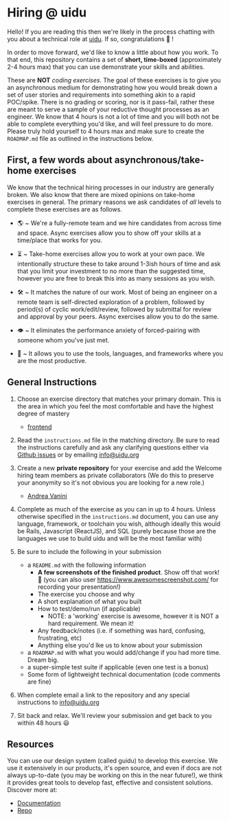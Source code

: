 # Hiring @ uidu

Hello! If you are reading this then we're likely in the process chatting with you about a technical role at [uidu](https://uidu.org). If so, congratulations :tada: !

In order to move forward, we'd like to know a little about how you work. To that end, this repository contains a set of **short, time-boxed** (approximately 2-4 hours max) that you can use demonstrate your skills and abilities.

These are **NOT** *coding exercises*. The goal of these exercises is to give you an asynchronous medium for demonstrating how you would break down a set of user stories and requirements into something akin to a rapid POC/spike. There is no grading or scoring, nor is it pass-fail, rather these are meant to serve a sample of your reductive thought processes as an engineer. We know that 4 hours is not a lot of time and you will both not be able to complete everything you'd like, and will feel pressure to do more. Please truly hold yourself to 4 hours max and make sure to create the `ROADMAP.md` file as outlined in the instructions below.

## First, a few words about asynchronous/take-home exercises

We know that the technical hiring processes in our industry are generally broken. We also know that there are mixed opinions on take-home exercises in general. The primary reasons we ask candidates of *all* levels to complete these exercises are as follows.

* 🌎  ~ We're a fully-remote team and we hire candidates from across time and space. Async exercises allow you to show off your skills at a time/place that works for you.

* ⏳  ~ Take-home exercises allow you to work at your own pace. We intentionally structure these to take around 1-3ish hours of time and ask that you limit your investment to no more than the suggested time, however you are free to break this into as many sessions as you wish.

* 🛠 ~ It matches the nature of our work. Most of being an engineer on a remote team is self-directed exploration of a problem, followed by period(s) of cyclic work/edit/review, followed by submittal for review and approval by your peers. Async exercises allow you to do the same.

* 👁 ~ It eliminates the performance anxiety of forced-pairing with someone whom you've just met.

* 🧰 ~ It allows you to use the tools, languages, and frameworks where you are the most productive.

## General Instructions

1. Choose an exercise directory that matches your primary domain. This is the area in which you feel the most comfortable and have the highest degree of mastery
    * [frontend](frontend/instructions.md)

2. Read the `instructions.md` file in the matching directory. Be sure to read the instructions carefully and ask any clarifying questions either via [Github issues](https://github.com/uidu-org/hiring-exercises/issues) or by emailing info@uidu.org

3. Create a new **private repository** for your exercise and add the Welcome hiring team members as private collaborators (We do this to preserve your anonymity so it's not obvious you are looking for a new role.)
    * [Andrea Vanini](https://github.com/apuntovanini)

4. Complete as much of the exercise as you can in up to 4 hours. Unless otherwise specified in the `instructions.md` document, you can use any language, framework, or toolchain you wish, although ideally this would be Rails, Javascript (ReactJS), and SQL (purely because those are the languages we use to build uidu and will be the most familiar with)

5. Be sure to include the following in your submission
    * a `README.md` with the following information
        * **A few screenshots of the finished product**. Show off that work! 📸 (you can also user https://www.awesomescreenshot.com/ for recording your presentation!)
        * The exercise you choose and why
        * A short explanation of what you built
        * How to test/demo/run (if applicable)
            * NOTE: a 'working' exercise is awesome, however it is NOT a hard requirement. We mean it!
        * Any feedback/notes (i.e. if something was hard, confusing, frustrating, etc)
        * Anything else you'd lke us to know about your submission
    * a `ROADMAP.md` with what you would add/change if you had more time. Dream big.
    * a super-simple test suite if applicable (even one test is a bonus)
    * Some form of lightweight technical documentation (code comments are fine)

6. When complete email a link to the repository and any special instructions to info@uidu.org

7. Sit back and relax. We'll review your submission and get back to you within 48 hours :smiley:

## Resources

You can use our design system (called guidu) to develop this exercise. We use it extensively in our products, it's open source, and even if docs are not always up-to-date (you may be working on this in the near future!), we think it provides great tools to develop fast, effective and consistent solutions. Discover more at:

- [Documentation](https://uidu.design)
- [Repo](https://github.com/uidu-org/guidu)
